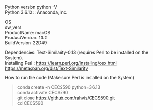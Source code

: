 

Python version 
python -V  
Python 3.6.13 :: Anaconda, Inc. <br />

OS <br />
sw_vers<br />
ProductName:		macOS<br />
ProductVersion:		13.2<br />
BuildVersion:		22D49<br />

Dependencies: Text-Similarity-0.13 (requires Perl to be installed on the System). <br />
Installing Perl : https://learn.perl.org/installing/osx.html  <br />
https://metacpan.org/dist/Text-Similarity 

How to run the code (Make sure Perl is installed on the System)

> conda create -n CECS590 python=3.6.13 <br />
conda activate CECS590 <br />
git clone https://github.com/rahvis/CECS590.git <br />
cd CECS590 <br />




